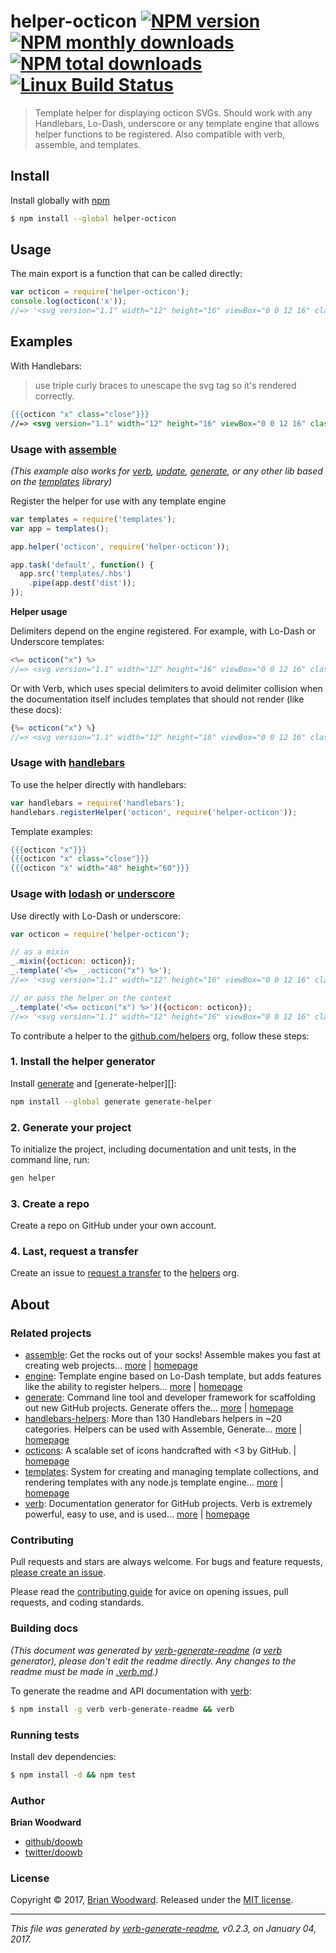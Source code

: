 # helper-octicon [![NPM version](https://img.shields.io/npm/v/helper-octicon.svg?style=flat)](https://www.npmjs.com/package/helper-octicon) [![NPM monthly downloads](https://img.shields.io/npm/dm/helper-octicon.svg?style=flat)](https://npmjs.org/package/helper-octicon)  [![NPM total downloads](https://img.shields.io/npm/dt/helper-octicon.svg?style=flat)](https://npmjs.org/package/helper-octicon) [![Linux Build Status](https://img.shields.io/travis/helpers/helper-octicon.svg?style=flat&label=Travis)](https://travis-ci.org/helpers/helper-octicon)

> Template helper for displaying octicon SVGs. Should work with any Handlebars, Lo-Dash, underscore or any template engine that allows helper functions to be registered. Also compatible with verb, assemble, and templates.

## Install

Install globally with [npm](https://www.npmjs.com/)

```sh
$ npm install --global helper-octicon
```

## Usage

The main export is a function that can be called directly:

```js
var octicon = require('helper-octicon');
console.log(octicon('x'));
//=> '<svg version="1.1" width="12" height="16" viewBox="0 0 12 16" class="octicon octicon-x" aria-hidden="true"><path fill-rule="evenodd" d="M7.48 8l3.75 3.75-1.48 1.48L6 9.48l-3.75 3.75-1.48-1.48L4.52 8 .77 4.25l1.48-1.48L6 6.52l3.75-3.75 1.48 1.48z"/></svg>'
```

## Examples

With Handlebars:

> use triple curly braces to unescape the svg tag so it's rendered correctly.

```handlebars
{{{octicon "x" class="close"}}}
//=> <svg version="1.1" width="12" height="16" viewBox="0 0 12 16" class="octicon octicon-x close" aria-hidden="true"><path fill-rule="evenodd" d="M7.48 8l3.75 3.75-1.48 1.48L6 9.48l-3.75 3.75-1.48-1.48L4.52 8 .77 4.25l1.48-1.48L6 6.52l3.75-3.75 1.48 1.48z"/></svg>
```

### Usage with [assemble](https://github.com/assemble/assemble)

_(This example also works for [verb](https://github.com/verbose/verb), [update](https://github.com/update/update), [generate](https://github.com/generate/generate), or any other lib based on the [templates](https://github.com/jonschlinkert/templates) library)_

Register the helper for use with any template engine

```js
var templates = require('templates');
var app = templates();

app.helper('octicon', require('helper-octicon'));

app.task('default', function() {
  app.src('templates/.hbs')
    .pipe(app.dest('dist'));
});
```

**Helper usage**

Delimiters depend on the engine registered. For example, with Lo-Dash or Underscore templates:

```js
<%= octicon("x") %>
//=> <svg version="1.1" width="12" height="16" viewBox="0 0 12 16" class="octicon octicon-x" aria-hidden="true"><path fill-rule="evenodd" d="M7.48 8l3.75 3.75-1.48 1.48L6 9.48l-3.75 3.75-1.48-1.48L4.52 8 .77 4.25l1.48-1.48L6 6.52l3.75-3.75 1.48 1.48z"/></svg>
```

Or with Verb, which uses special delimiters to avoid delimiter collision when the documentation itself includes templates that should not render (like these docs):

```js
{%= octicon("x") %}
//=> <svg version="1.1" width="12" height="16" viewBox="0 0 12 16" class="octicon octicon-x" aria-hidden="true"><path fill-rule="evenodd" d="M7.48 8l3.75 3.75-1.48 1.48L6 9.48l-3.75 3.75-1.48-1.48L4.52 8 .77 4.25l1.48-1.48L6 6.52l3.75-3.75 1.48 1.48z"/></svg>
```

### Usage with [handlebars](http://www.handlebarsjs.com/)

To use the helper directly with handlebars:

```js
var handlebars = require('handlebars');
handlebars.registerHelper('octicon', require('helper-octicon'));
```

Template examples:

```handlebars
{{{octicon "x"}}}
{{{octicon "x" class="close"}}}
{{{octicon "x" width="48" height="60"}}}
```

### Usage with [lodash](https://lodash.com/) or [underscore](http://underscorejs.org)

Use directly with Lo-Dash or underscore:

```js
var octicon = require('helper-octicon');

// as a mixin
_.mixin({octicon: octicon});
_.template('<%= _.octicon("x") %>');
//=> '<svg version="1.1" width="12" height="16" viewBox="0 0 12 16" class="octicon octicon-x" aria-hidden="true"><path fill-rule="evenodd" d="M7.48 8l3.75 3.75-1.48 1.48L6 9.48l-3.75 3.75-1.48-1.48L4.52 8 .77 4.25l1.48-1.48L6 6.52l3.75-3.75 1.48 1.48z"/></svg>'

// or pass the helper on the context
_.template('<%= octicon("x") %>')({octicon: octicon});
//=> '<svg version="1.1" width="12" height="16" viewBox="0 0 12 16" class="octicon octicon-x" aria-hidden="true"><path fill-rule="evenodd" d="M7.48 8l3.75 3.75-1.48 1.48L6 9.48l-3.75 3.75-1.48-1.48L4.52 8 .77 4.25l1.48-1.48L6 6.52l3.75-3.75 1.48 1.48z"/></svg>'
```

To contribute a helper to the [github.com/helpers](https://github.com/fshost/helpers) org, follow these steps:

### 1. Install the helper generator

Install [generate](https://github.com/generate/generate) and [generate-helper][]:

```sh
npm install --global generate generate-helper
```

### 2. Generate your project

To initialize the project, including documentation and unit tests, in the command line, run:

```sh
gen helper
```

### 3. Create a repo

Create a repo on GitHub under your own account.

### 4. Last, request a transfer

Create an issue to [request a transfer](https://github.com/helpers/requests/issues/new) to the [helpers](https://github.com/helpers) org.

## About

### Related projects

* [assemble](https://www.npmjs.com/package/assemble): Get the rocks out of your socks! Assemble makes you fast at creating web projects… [more](https://github.com/assemble/assemble) | [homepage](https://github.com/assemble/assemble "Get the rocks out of your socks! Assemble makes you fast at creating web projects. Assemble is used by thousands of projects for rapid prototyping, creating themes, scaffolds, boilerplates, e-books, UI components, API documentation, blogs, building websit")
* [engine](https://www.npmjs.com/package/engine): Template engine based on Lo-Dash template, but adds features like the ability to register helpers… [more](https://github.com/jonschlinkert/engine) | [homepage](https://github.com/jonschlinkert/engine "Template engine based on Lo-Dash template, but adds features like the ability to register helpers and more easily set data to be used as context in templates.")
* [generate](https://www.npmjs.com/package/generate): Command line tool and developer framework for scaffolding out new GitHub projects. Generate offers the… [more](https://github.com/generate/generate) | [homepage](https://github.com/generate/generate "Command line tool and developer framework for scaffolding out new GitHub projects. Generate offers the robustness and configurability of Yeoman, the expressiveness and simplicity of Slush, and more powerful flow control and composability than either.")
* [handlebars-helpers](https://www.npmjs.com/package/handlebars-helpers): More than 130 Handlebars helpers in ~20 categories. Helpers can be used with Assemble, Generate… [more](https://github.com/assemble/handlebars-helpers) | [homepage](https://github.com/assemble/handlebars-helpers "More than 130 Handlebars helpers in ~20 categories. Helpers can be used with Assemble, Generate, Verb, Ghost, gulp-handlebars, grunt-handlebars, consolidate, or any node.js/Handlebars project.")
* [octicons](https://www.npmjs.com/package/octicons): A scalable set of icons handcrafted with <3 by GitHub. | [homepage](https://octicons.github.com "A scalable set of icons handcrafted with <3 by GitHub.")
* [templates](https://www.npmjs.com/package/templates): System for creating and managing template collections, and rendering templates with any node.js template engine… [more](https://github.com/jonschlinkert/templates) | [homepage](https://github.com/jonschlinkert/templates "System for creating and managing template collections, and rendering templates with any node.js template engine. Can be used as the basis for creating a static site generator or blog framework.")
* [verb](https://www.npmjs.com/package/verb): Documentation generator for GitHub projects. Verb is extremely powerful, easy to use, and is used… [more](https://github.com/verbose/verb) | [homepage](https://github.com/verbose/verb "Documentation generator for GitHub projects. Verb is extremely powerful, easy to use, and is used on hundreds of projects of all sizes to generate everything from API docs to readmes.")

### Contributing

Pull requests and stars are always welcome. For bugs and feature requests, [please create an issue](../../issues/new).

Please read the [contributing guide](contributing.md) for avice on opening issues, pull requests, and coding standards.

### Building docs

_(This document was generated by [verb-generate-readme](https://github.com/verbose/verb-generate-readme) (a [verb](https://github.com/verbose/verb) generator), please don't edit the readme directly. Any changes to the readme must be made in [.verb.md](.verb.md).)_

To generate the readme and API documentation with [verb](https://github.com/verbose/verb):

```sh
$ npm install -g verb verb-generate-readme && verb
```

### Running tests

Install dev dependencies:

```sh
$ npm install -d && npm test
```

### Author

**Brian Woodward**

* [github/doowb](https://github.com/doowb)
* [twitter/doowb](http://twitter.com/doowb)

### License

Copyright © 2017, [Brian Woodward](https://github.com/doowb).
Released under the [MIT license](LICENSE).

***

_This file was generated by [verb-generate-readme](https://github.com/verbose/verb-generate-readme), v0.2.3, on January 04, 2017._